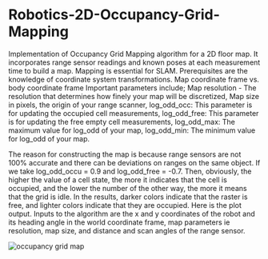 # Robotics-2D-Occupancy-Grid-Mapping
Implementation of Occupancy Grid Mapping algorithm for a 2D floor map. It incorporates range sensor readings and known poses at each measurement time to build a map.
Mapping is essential for SLAM.
Prerequisites are the knowledge of coordinate system transformations. Map coordinate frame ​vs.​body coordinate frame
Important parameters include; Map resolution ​- The resolution that determines how finely your map will be discretized, Map size in pixels, the origin of your range scanner, log_odd_occ: This parameter is for updating the occupied cell measurements, log_odd_free: This parameter is for updating the free empty cell measurements, log_odd_max: The maximum value for log_odd of your map, log_odd_min: The minimum value for log_odd of your map. 

The reason for constructing the map is because range sensors are not 100% accurate and there can be deviations on ranges on the same object. If we take log_odd_occu = 0.9 and log_odd_free = -0.7. Then, obviously, the higher the value of a cell state, the more it indicates that the cell is occupied, and the lower the number of the other way, the more it means that the grid is idle. In the results, darker colors indicate that the raster is free, and lighter colors indicate that they are occupied. Here is the plot output. Inputs to the algorithm are the x and y coordinates of the robot and its heading angle in the world coordinate frame, map parameters ie resolution, map size, and distance and scan angles of the range sensor.
 
![occupancy grid map](https://github.com/chumoyot/Robotics-2D-Occupancy-Grid-Mapping/assets/135506318/3a0e8664-6bb1-4a6d-aa8e-1a02f0336516)

